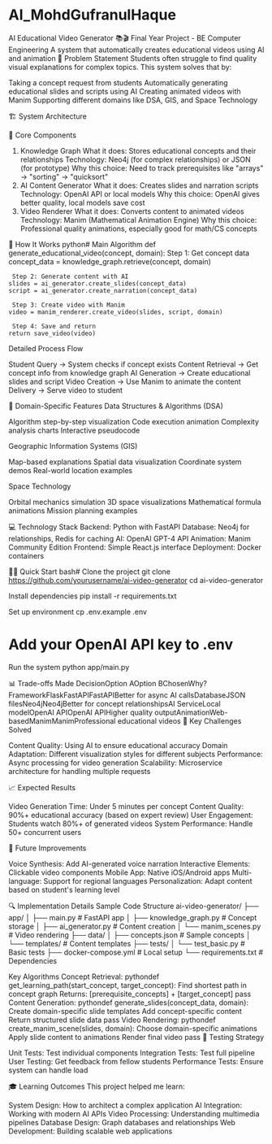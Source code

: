 # AI_MohdGufranulHaque
AI Educational Video Generator 📚🎬
Final Year Project - BE Computer Engineering
A system that automatically creates educational videos using AI and animation
🎯 Problem Statement
Students often struggle to find quality visual explanations for complex topics. This system solves that by:

Taking a concept request from students
Automatically generating educational slides and scripts using AI
Creating animated videos with Manim
Supporting different domains like DSA, GIS, and Space Technology

🏗️ System Architecture

🔧 Core Components
1. Knowledge Graph
What it does: Stores educational concepts and their relationships
Technology: Neo4j (for complex relationships) or JSON (for prototype)
Why this choice: Need to track prerequisites like "arrays" → "sorting" → "quicksort"
2. AI Content Generator
What it does: Creates slides and narration scripts
Technology: OpenAI API or local models
Why this choice: OpenAI gives better quality, local models save cost
3. Video Renderer
What it does: Converts content to animated videos
Technology: Manim (Mathematical Animation Engine)
Why this choice: Professional quality animations, especially good for math/CS concepts

🔄 How It Works
python# Main Algorithm
def generate_educational_video(concept, domain):
    Step 1: Get concept data
    concept_data = knowledge_graph.retrieve(concept, domain)
    
     Step 2: Generate content with AI
    slides = ai_generator.create_slides(concept_data)
    script = ai_generator.create_narration(concept_data)
    
     Step 3: Create video with Manim
    video = manim_renderer.create_video(slides, script, domain)
    
     Step 4: Save and return
    return save_video(video)
Detailed Process Flow

Student Query → System checks if concept exists
Content Retrieval → Get concept info from knowledge graph
AI Generation → Create educational slides and script
Video Creation → Use Manim to animate the content
Delivery → Serve video to student

🎨 Domain-Specific Features
Data Structures & Algorithms (DSA)

Algorithm step-by-step visualization
Code execution animation
Complexity analysis charts
Interactive pseudocode

Geographic Information Systems (GIS)

Map-based explanations
Spatial data visualization
Coordinate system demos
Real-world location examples

Space Technology

Orbital mechanics simulation
3D space visualizations
Mathematical formula animations
Mission planning examples

💻 Technology Stack
Backend: Python with FastAPI
Database: Neo4j for relationships, Redis for caching
AI: OpenAI GPT-4 API
Animation: Manim Community Edition
Frontend: Simple React.js interface
Deployment: Docker containers

🏃‍♂️ Quick Start
bash# Clone the project
git clone https://github.com/yourusername/ai-video-generator
cd ai-video-generator

Install dependencies
pip install -r requirements.txt

Set up environment
cp .env.example .env
# Add your OpenAI API key to .env

Run the system
python app/main.py


📊 Trade-offs Made
DecisionOption AOption BChosenWhy?FrameworkFlaskFastAPIFastAPIBetter for async AI callsDatabaseJSON filesNeo4jNeo4jBetter for concept relationshipsAI ServiceLocal modelOpenAI APIOpenAI APIHigher quality outputAnimationWeb-basedManimManimProfessional educational videos
🎯 Key Challenges Solved

Content Quality: Using AI to ensure educational accuracy
Domain Adaptation: Different visualization styles for different subjects
Performance: Async processing for video generation
Scalability: Microservice architecture for handling multiple requests

📈 Expected Results

Video Generation Time: Under 5 minutes per concept
Content Quality: 90%+ educational accuracy (based on expert review)
User Engagement: Students watch 80%+ of generated videos
System Performance: Handle 50+ concurrent users

🚀 Future Improvements

Voice Synthesis: Add AI-generated voice narration
Interactive Elements: Clickable video components
Mobile App: Native iOS/Android apps
Multi-language: Support for regional languages
Personalization: Adapt content based on student's learning level

🔍 Implementation Details
Sample Code Structure
ai-video-generator/
├── app/
│   ├── main.py              # FastAPI app
│   ├── knowledge_graph.py   # Concept storage
│   ├── ai_generator.py      # Content creation
│   └── manim_scenes.py      # Video rendering
├── data/
│   ├── concepts.json        # Sample concepts
│   └── templates/           # Content templates
├── tests/
│   └── test_basic.py        # Basic tests
├── docker-compose.yml       # Local setup
└── requirements.txt         # Dependencies

Key Algorithms
Concept Retrieval:
pythondef get_learning_path(start_concept, target_concept):
     Find shortest path in concept graph
     Returns: [prerequisite_concepts] + [target_concept]
    pass
Content Generation:
pythondef generate_slides(concept_data, domain):
     Create domain-specific slide templates
     Add concept-specific content
     Return structured slide data
    pass
Video Rendering:
pythondef create_manim_scene(slides, domain):
     Choose domain-specific animations
     Apply slide content to animations
     Render final video
    pass
📝 Testing Strategy

Unit Tests: Test individual components
Integration Tests: Test full pipeline
User Testing: Get feedback from fellow students
Performance Tests: Ensure system can handle load

🎓 Learning Outcomes
This project helped me learn:

System Design: How to architect a complex application
AI Integration: Working with modern AI APIs
Video Processing: Understanding multimedia pipelines
Database Design: Graph databases and relationships
Web Development: Building scalable web applications
